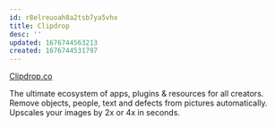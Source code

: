 ```yaml
---
id: r8elreuoah8a2tsb7ya5vhx
title: Clipdrop
desc: ''
updated: 1676744563213
created: 1676744531797
---
```


[Clipdrop.co](https://Clipdrop.co)

The ultimate ecosystem of apps,
plugins & resources for all creators.
Remove objects, people, text and defects
from pictures automatically. Upscales
your images by 2x or 4x in seconds.